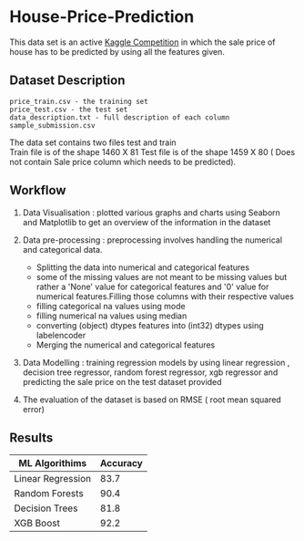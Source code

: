 # House-Price-Prediction

This data set is an active [Kaggle Competition](https://www.kaggle.com/competitions/house-prices-advanced-regression-techniques/overview) in which the sale price of house has to be predicted by using all the features given.


## Dataset Description
	price_train.csv - the training set
	price_test.csv - the test set
	data_description.txt - full description of each column
	sample_submission.csv 
The data set contains two files test and train\
Train file is of the shape 1460 X 81 
Test file is of the shape 1459 X 80 ( Does not contain Sale price column which needs to be predicted).


## Workflow 

1) Data Visualisation : plotted various graphs and charts using Seaborn and Matplotlib to get an overview of the information in the dataset 
2) Data pre-processing : preprocessing involves handling the numerical and categorical data.
	* Splitting the data into numerical and categorical features
	* some of the missing values are not meant to be missing values but rather a 'None' value for categorical features and '0' value for 					numerical features.Filling those columns with their respective values
	* filling categorical na values using mode
	* filling numerical na values using median
	* converting (object) dtypes features into (int32) dtypes using labelencoder
	* Merging the numerical and categorical features
				
3) Data Modelling : training regression models by using linear regression , decision tree regressor, random forest regressor, xgb regressor and predicting the sale price on the test dataset provided
4) The evaluation of the dataset is based on RMSE ( root mean squared error) 


## Results 

|  ML Algorithims   |  Accuracy |
| ----------------- | --------- |
| Linear Regression |  83.7     |
| Random Forests    |  90.4 	| 
| Decision Trees    |  81.8	|
|    XGB Boost      |  92.2	|
